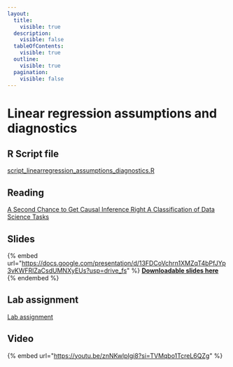 ```yaml
---
layout:
  title:
    visible: true
  description:
    visible: false
  tableOfContents:
    visible: true
  outline:
    visible: true
  pagination:
    visible: false
---
```


# Linear regression assumptions and diagnostics

## R Script file

[script\_linearregression\_assumptions\_diagnostics.R](https://drive.google.com/file/d/1-96PHHYux-ALVWfnfYYGmcQZx91h9743/view?usp=sharing)

## Reading

[A Second Chance to Get Causal Inference Right A Classification of Data Science Tasks](https://drive.google.com/file/d/1FAbNAqXvEe7llEcbTP5bXRhJGEUi0yLC/view?usp=sharing)

## Slides

{% embed url="https://docs.google.com/presentation/d/13FDCoVchrn1XMZqT4bPfJYp3vKWFRlZaCsdUMNXyEUs?usp=drive_fs" %}
[**Downloadable slides here**](https://docs.google.com/presentation/d/13FDCoVchrn1XMZqT4bPfJYp3vKWFRlZaCsdUMNXyEUs?usp=drive\_fs)
{% endembed %}

## Lab assignment

[Lab assignment](https://docs.google.com/document/d/1QivOD9kHnzyWWPchz8Wy2Ug93SbRb3mVXfJ32IeDaUw?usp=drive\_fs)

## Video

{% embed url="https://youtu.be/znNKwlpIgi8?si=TVMqbo1TcreL6QZg" %}
